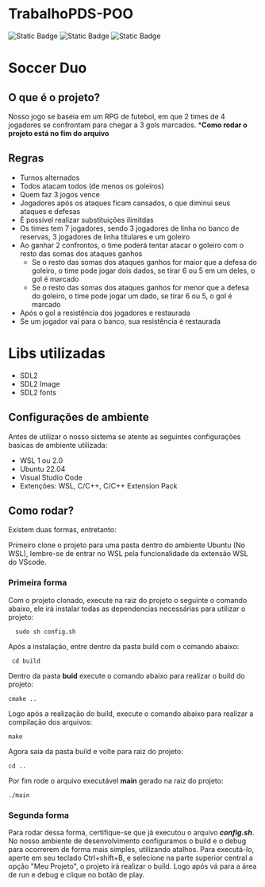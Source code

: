 # TrabalhoPDS-POO
![Static Badge](https://img.shields.io/badge/Linguagem-C%2B%2B-%23fcf403)
![Static Badge](https://img.shields.io/badge/UFMG-PDSII-%23fc4503)
![Static Badge](https://img.shields.io/badge/RPG-Futebol-%2303a1fc)

# Soccer Duo

## O que é o projeto?

Nosso jogo se baseia em um RPG de futebol, em que 2 times de 4 jogadores se confrontam para chegar a 3 gols marcados.
***Como rodar o projeto está no fim do arquivo**

## Regras 

- Turnos alternados
- Todos atacam todos (de menos os goleiros)
- Quem faz 3 jogos vence
- Jogadores após os ataques ficam cansados, o que diminui seus ataques e defesas
- É possível realizar substituições ilimitdas
- Os times tem 7 jogadores, sendo 3 jogadores de linha no banco de reservas,  3 jogadores de linha titulares e um goleiro
- Ao ganhar 2 confrontos, o time poderá tentar atacar o goleiro com o resto das somas dos ataques ganhos
  -  Se o resto das somas dos ataques ganhos for maior que a defesa do goleiro, o time pode jogar dois dados, se tirar 6 ou 5 em um deles, o gol é marcado
  -  Se o resto das somas dos ataques ganhos for menor que a defesa do goleiro, o time pode jogar um dado, se tirar 6 ou 5, o gol é marcado
- Após o gol a resistência dos jogadores e restaurada
- Se um jogador vai para o banco, sua resistência é restaurada

# Libs utilizadas
- SDL2
- SDL2 Image
- SDL2 fonts

## Configurações de ambiente

Antes de utilizar o nosso sistema se atente as seguintes configurações basicas de ambiente utilizada:
- WSL 1 ou 2.0
- Ubuntu 22.04
- Visual Studio Code
- Extenções: WSL, C/C++, C/C++ Extension Pack

## Como rodar?

Existem duas formas, entretanto:

Primeiro clone o projeto para uma pasta dentro do ambiente Ubuntu (No WSL), lembre-se de entrar no WSL pela funcionalidade da extensão WSL do VScode.

### Primeira forma

Com o projeto clonado, execute na raiz do projeto o seguinte o comando abaixo, ele irá instalar todas as dependencias necessárias para utilizar o projeto:
```
  sudo sh config.sh 
```

Após a instalação, entre dentro da pasta build com o comando abaixo:

```
 cd build
```
Dentro da pasta **buid** execute o comando abaixo para realizar o build do projeto:

```
cmake ..
```

Logo após a realização do build, execute o comando abaixo para realizar a compilação dos arquivos:

```
make
```

Agora saia da pasta build e volte para raiz do projeto:

```
cd ..
```

Por fim rode o arquivo executável **main** gerado na raiz do projeto:

```
./main
```

### Segunda forma

Para rodar dessa forma, certifique-se que já executou o arquivo ***config.sh***. 
No nosso ambiente de desenvolvimento configuramos o build e o debug para ocorrerem de forma mais simples, utilizando atalhos. Para executá-lo, aperte em seu teclado Ctrl+shift+B, e selecione na parte superior central a opção "Meu Projeto", o projeto irá realizar o build. Logo após vá para a área de run e debug e clique no botão de play.

